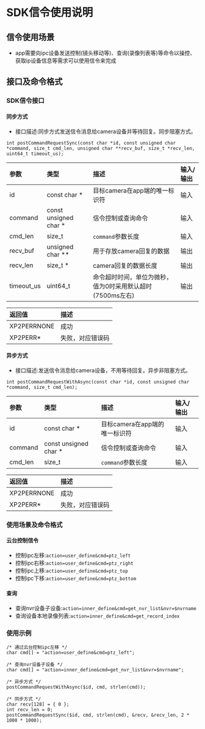 # SDK信令使用说明

## 信令使用场景
* app需要向ipc设备发送控制(镜头移动等)、查询(录像列表等)等命令以操控、获取ip设备信息等需求可以使用信令来完成

## 接口及命令格式
### SDK信令接口
#### 同步方式
* 接口描述:同步方式发送信令消息给camera设备并等待回复。同步阻塞方式。
```
int postCommandRequestSync(const char *id, const unsigned char *command, size_t cmd_len, unsigned char **recv_buf, size_t *recv_len, uint64_t timeout_us);
```

| 参数 | 类型 | 描述 | 输入/输出 |
|:-|:-|:-|:-|
| id | const char * | 目标camera在app端的唯一标识符 | 输入 |
| command | const unsigned char * | 信令控制或查询命令 | 输入 |
| cmd_len | size_t | `command`参数长度 | 输入 |
| recv_buf | unsigned char ** | 用于存放camera回复的数据 | 输出 |
| recv_len | size_t * | camera回复的数据长度 | 输出 |
| timeout_us | uint64_t | 命令超时时间，单位为微秒，值为0时采用默认超时(7500ms左右) | 输出 |


| 返回值 | 描述 |
|:-|:-|
| XP2PERRNONE | 成功 |
| XP2PERR* | 失败，对应错误码 |


#### 异步方式
* 接口描述:发送信令消息给camera设备，不用等待回复。异步非阻塞方式。
```
int postCommandRequestWithAsync(const char *id, const unsigned char *command, size_t cmd_len);
```

| 参数 | 类型 | 描述 | 输入/输出 |
|:-|:-|:-|:-|
| id | const char * | 目标camera在app端的唯一标识符 | 输入 |
| command | const unsigned char * | 信令控制或查询命令 | 输入 |
| cmd_len | size_t | `command`参数长度 | 输入 |

| 返回值 | 描述 |
|:-|:-|
| XP2PERRNONE | 成功 |
| XP2PERR* | 失败，对应错误码 |

### 使用场景及命令格式
#### 云台控制信令
* 控制ipc左移:`action=user_define&cmd=ptz_left`
* 控制ipc右移:`action=user_define&cmd=ptz_right`
* 控制ipc上移:`action=user_define&cmd=ptz_top`
* 控制ipc下移:`action=user_define&cmd=ptz_bottom`

#### 查询
* 查询nvr设备子设备:`action=inner_define&cmd=get_nvr_list&nvr=$nvrname`
* 查询设备本地录像列表:`action=inner_define&cmd=get_record_index`

### 使用示例 
```shell
/* 通过云台控制ipc左移 */
char cmd[] = "action=user_define&cmd=ptz_left";

/* 查询nvr设备子设备 */
char cmd[] = "action=inner_define&cmd=get_nvr_list&nvr=$nvrname";

/* 异步方式 */
postCommandRequestWithAsync($id, cmd, strlen(cmd));

/* 同步方式 */
char recv[128] = { 0 };
int recv_len = 0;
postCommandRequestSync($id, cmd, strlen(cmd), &recv, &recv_len, 2 * 1000 * 1000);
```

